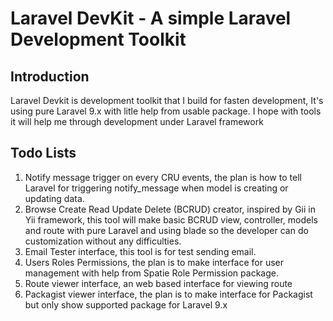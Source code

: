# Laravel DevKit - A simple Laravel Development Toolkit
## Introduction
Laravel Devkit is development toolkit that I build for fasten development, It's using pure Laravel 9.x with litle help from usable package. I hope with tools it will help me through development under Laravel framework

## Todo Lists
1. Notify message trigger on every CRU events, the plan is how to tell Laravel for triggering notify_message when model is creating or updating data.
2. Browse Create Read Update Delete (BCRUD) creator, inspired by Gii in Yii framework, this tool will make basic BCRUD view, controller, models and route with pure Laravel and using blade so the developer can do customization without any difficulties.
3. Email Tester interface, this tool is for test sending email.
4. Users Roles Permissions, the plan is to make interface for user management with help from Spatie Role Permission package.
5. Route viewer interface, an web based interface for viewing route
6. Packagist viewer interface, the plan is to make interface for Packagist but only show supported package for Laravel 9.x

